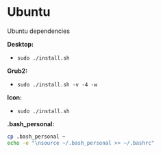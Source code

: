 # Ubuntu
Ubuntu dependencies

**Desktop:**
- `sudo ./install.sh`

**Grub2:**
- `sudo ./install.sh -v -4 -w`

**Icon:**
- `sudo ./install.sh`

**.bash_personal:**
```bash
cp .bash_personal ~
echo -e "\nsource ~/.bash_personal >> ~/.bashrc"
```
